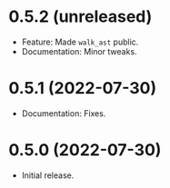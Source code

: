 0.5.2 (unreleased)
==================

* Feature: Made `walk_ast` public.
* Documentation: Minor tweaks.

0.5.1 (2022-07-30)
==================

* Documentation: Fixes.


0.5.0 (2022-07-30)
==================

* Initial release.
